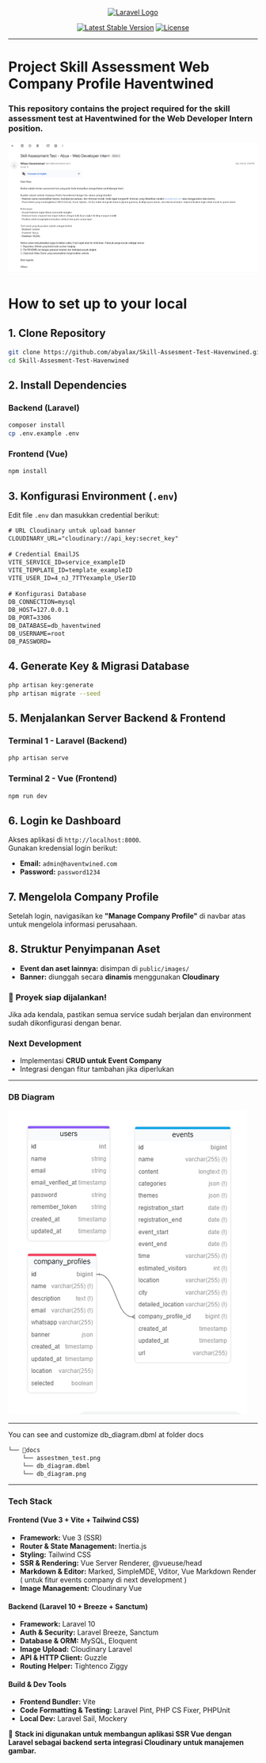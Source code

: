 <p align="center"><a href="https://laravel.com" target="_blank"><img src="https://raw.githubusercontent.com/laravel/art/master/logo-lockup/5%20SVG/2%20CMYK/1%20Full%20Color/laravel-logolockup-cmyk-red.svg" width="400" alt="Laravel Logo"></a></p>

<p align="center">
<a href="https://packagist.org/packages/laravel/framework"><img src="https://img.shields.io/packagist/v/laravel/framework" alt="Latest Stable Version"></a>
<a href="https://packagist.org/packages/laravel/framework"><img src="https://img.shields.io/packagist/l/laravel/framework" alt="License"></a>
</p>

---

# **Project Skill Assessment Web Company Profile Haventwined**  

### This repository contains the project required for the skill assessment test at Haventwined for the Web Developer Intern position.
<img src="./docs/assestmen_test.png">

# How to set up to your local
## **1. Clone Repository**  
```bash
git clone https://github.com/abyalax/Skill-Assesment-Test-Havenwined.git
cd Skill-Assesment-Test-Havenwined
```

## **2. Install Dependencies**  

### **Backend (Laravel)**
```bash
composer install
cp .env.example .env
```

### **Frontend (Vue)**
```bash
npm install
```

## **3. Konfigurasi Environment (`.env`)**  
Edit file `.env` dan masukkan credential berikut:  

```env
# URL Cloudinary untuk upload banner
CLOUDINARY_URL="cloudinary://api_key:secret_key"

# Credential EmailJS
VITE_SERVICE_ID=service_exampleID
VITE_TEMPLATE_ID=template_exampleID
VITE_USER_ID=4_nJ_7TTYexample_USerID

# Konfigurasi Database
DB_CONNECTION=mysql
DB_HOST=127.0.0.1
DB_PORT=3306
DB_DATABASE=db_haventwined
DB_USERNAME=root
DB_PASSWORD=
```

## **4. Generate Key & Migrasi Database**
```bash
php artisan key:generate
php artisan migrate --seed
```

## **5. Menjalankan Server Backend & Frontend**  

### **Terminal 1 - Laravel (Backend)**
```bash
php artisan serve
```

### **Terminal 2 - Vue (Frontend)**
```bash
npm run dev
```

## **6. Login ke Dashboard**  
Akses aplikasi di `http://localhost:8000`.  
Gunakan kredensial login berikut:  

- **Email:** `admin@haventwined.com`  
- **Password:** `password1234`  

## **7. Mengelola Company Profile**  
Setelah login, navigasikan ke **"Manage Company Profile"** di navbar atas untuk mengelola informasi perusahaan.  

## **8. Struktur Penyimpanan Aset**  
- **Event dan aset lainnya:** disimpan di `public/images/`  
- **Banner:** diunggah secara **dinamis** menggunakan **Cloudinary**  

### 🚀 **Proyek siap dijalankan!**  
Jika ada kendala, pastikan semua service sudah berjalan dan environment sudah dikonfigurasi dengan benar.

### **Next Development**  
- Implementasi **CRUD untuk Event Company**  
- Integrasi dengan fitur tambahan jika diperlukan  

---

### DB Diagram
<img src="./docs/db_diagram.png">

---
You can see and customize db_diagram.dbml at folder docs
```
└── 📁docs
    └── assestmen_test.png
    └── db_diagram.dbml
    └── db_diagram.png
```
---

### **Tech Stack**  

#### **Frontend (Vue 3 + Vite + Tailwind CSS)**  
- **Framework:** Vue 3 (SSR)  
- **Router & State Management:** Inertia.js  
- **Styling:** Tailwind CSS  
- **SSR & Rendering:** Vue Server Renderer, @vueuse/head  
- **Markdown & Editor:** Marked, SimpleMDE, Vditor, Vue Markdown Render  ( untuk fitur events company di next development )
- **Image Management:** Cloudinary Vue  

#### **Backend (Laravel 10 + Breeze + Sanctum)**  
- **Framework:** Laravel 10  
- **Auth & Security:** Laravel Breeze, Sanctum  
- **Database & ORM:** MySQL, Eloquent  
- **Image Upload:** Cloudinary Laravel  
- **API & HTTP Client:** Guzzle  
- **Routing Helper:** Tightenco Ziggy  

#### **Build & Dev Tools**  
- **Frontend Bundler:** Vite  
- **Code Formatting & Testing:** Laravel Pint, PHP CS Fixer, PHPUnit  
- **Local Dev:** Laravel Sail, Mockery  

🚀 **Stack ini digunakan untuk membangun aplikasi SSR Vue dengan Laravel sebagai backend serta integrasi Cloudinary untuk manajemen gambar.**

